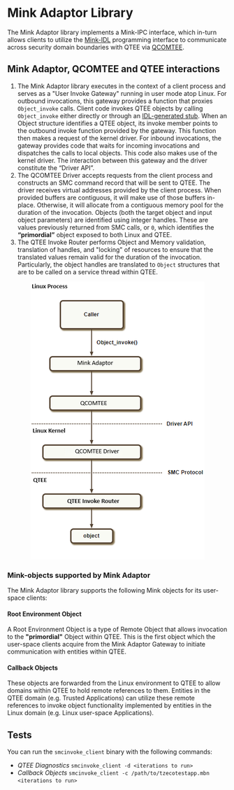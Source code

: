 # Mink Adaptor Library

The Mink Adaptor library implements a Mink-IPC interface, which in-turn allows clients to utilize the [Mink-IDL](https://github.com/quic/mink-idl-compiler) programming interface to communicate across security domain boundaries with QTEE via [QCOMTEE](https://github.com/quic/quic-teec).

## Mink Adaptor, QCOMTEE and QTEE interactions

1.  The Mink Adaptor library executes in the context of a client process and serves as a "User Invoke Gateway" running in user mode atop Linux.
    For outbound invocations, this gateway provides a function that proxies `Object_invoke` calls. Client code invokes QTEE objects by calling `Object_invoke` either directly or through an [IDL-generated stub](https://github.com/quic/mink-idl-compiler). When an Object structure identifies a QTEE object, its invoke member points to the outbound invoke function provided by the gateway. This function then makes a request of the kernel driver.
    For inbound invocations, the gateway provides code that waits for incoming invocations and dispatches the calls to local objects. This code also makes use of the kernel driver.
    The interaction between this gateway and the driver constitute the “Driver API”.
2.  The QCOMTEE Driver accepts requests from the client process and constructs an SMC command record that will be sent to QTEE.  The driver receives virtual addresses provided by the client process. When provided buffers are contiguous, it will make use of those buffers in-place. Otherwise, it will allocate from a contiguous memory pool for the duration of the invocation. Objects (both the target object and input object parameters) are identified using integer handles. These are values previously returned from SMC calls, or `0`, which identifies the **“primordial”** object exposed to both Linux and QTEE.
3.  The QTEE Invoke Router performs Object and Memory validation, translation of handles, and "locking" of resources to ensure that the translated values remain valid for the duration of the invocation. Particularly, the object handles are translated to `Object` structures that are to be called on a service thread within QTEE.

<p align="center">
<img src="../docs/images/objectinvoke.png">
</p>

### Mink-objects supported by Mink Adaptor

The Mink Adaptor library supports the following Mink objects for its user-space clients:

#### Root Environment Object

A Root Environment Object is a type of Remote Object that allows invocation to the **"primordial"** Object within QTEE. This is the first object which the user-space clients acquire from the Mink Adaptor Gateway to initiate communication with entities within QTEE.

#### Callback Objects

These objects are forwarded from the Linux environment to QTEE to allow domains within QTEE to hold remote references to them. Entities in the QTEE domain (e.g. Trusted Applications) can utilize these remote references to invoke object functionality implemented by entities in the Linux domain (e.g. Linux user-space Applications).

## Tests

You can run the `smcinvoke_client` binary with the following commands:

- _QTEE Diagnostics_ `smcinvoke_client -d <iterations to run>`
- _Callback Objects_ `smcinvoke_client -c /path/to/tzecotestapp.mbn <iterations to run>`
